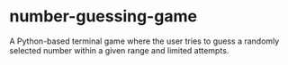 # number-guessing-game
A Python-based terminal game where the user tries to guess a randomly selected number within a given range and limited attempts.
